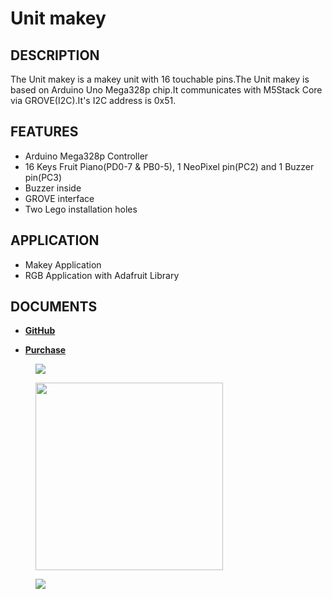 # Unit makey

## DESCRIPTION

The Unit makey is a makey unit with 16 touchable pins.The Unit makey is based on Arduino Uno Mega328p chip.It communicates with M5Stack Core via GROVE(I2C).It's I2C address is 0x51.



## FEATURES

-  Arduino Mega328p Controller
-  16 Keys Fruit Piano(PD0-7 & PB0-5), 1 NeoPixel pin(PC2) and 1 Buzzer pin(PC3)
-  Buzzer inside
-  GROVE interface
-  Two Lego installation holes

## APPLICATION

-  Makey Application
-  RGB Application with Adafruit Library

## DOCUMENTS

- **[GitHub](https://github.com/m5stack/M5Stack/tree/master/examples/Unit/Makey)**

- **[Purchase](https://www.aliexpress.com/store/3226069?spm=2114.search0104.3.5.66051a4dlpB2ti)**

<figure>
    <img src="assets/img/product_pics/units/M5GO_Unit_makey.png">
</figure>

<figure>
    <img src="assets/img/product_pics/units/M5GO_Unit_makey_interface.png" height="300" width="300">
</figure>

<figure>
    <img src="assets/img/product_pics/units/unit_makey_application.jpg">
</figure>